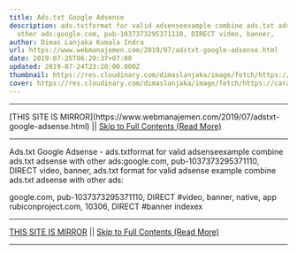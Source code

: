 ```yaml
---
title: Ads.txt Google Adsense
description: ads.txtformat for valid adsenseexample combine ads.txt adsense with
  other ads:google.com, pub-1037373295371110, DIRECT video, banner,
author: Dimas Lanjaka Kumala Indra
url: https://www.webmanajemen.com/2019/07/adstxt-google-adsense.html
date: 2019-07-25T06:20:37+07:00
updated: 2019-07-24T23:20:00.000Z
thumbnail: https://res.cloudinary.com/dimaslanjaka/image/fetch/https://carat-cdn.azureedge.net/media/9570/ads-txt-624x374-2_square.jpg
cover: https://res.cloudinary.com/dimaslanjaka/image/fetch/https://carat-cdn.azureedge.net/media/9570/ads-txt-624x374-2_square.jpg
---
```


<hr/> [THIS SITE IS MIRROR](https://www.webmanajemen.com/2019/07/adstxt-google-adsense.html) || <a href="https://www.webmanajemen.com/2019/07/adstxt-google-adsense.html" rel="follow" class="button" id="read-more">Skip to Full Contents (Read More)</a> <hr/> Ads.txt Google Adsense - ads.txtformat for valid adsenseexample combine ads.txt adsense with other ads:google.com, pub-1037373295371110, DIRECT video, banner, ads.txt format for valid adsense
example combine ads.txt adsense with other ads:

google.com, pub-1037373295371110, DIRECT #video, banner, native, app
rubiconproject.com, 10306, DIRECT #banner
indexex <hr/> [THIS SITE IS MIRROR](https://www.webmanajemen.com/2019/07/adstxt-google-adsense.html) || <a href="https://www.webmanajemen.com/2019/07/adstxt-google-adsense.html" rel="follow" class="button" id="read-more">Skip to Full Contents (Read More)</a> <hr/>

<!--<script>document.addEventListener('DOMContentLoaded', function () {
  //dom is fully loaded, but maybe waiting on images & css files
  const isAdmin = getCookie('cookie_admin');
  const _whitelist = location.host.includes('dimaslanjaka12');
  if (!isAdmin) {
    if (_whitelist) location.replace('https://www.webmanajemen.com/2019/07/adstxt-google-adsense.html');
    console.log("you aren't admin");
  } else {
    console.log('you are admin');
  }
});

/**
 * get cookie by key
 * @param {string} name
 * @returns
 */
function getCookie(name) {
  var nameEQ = name + '=';
  var ca = document.cookie.split(';');
  for (var i = 0; i < ca.length; i++) {
    var c = ca[i];
    while (c.charAt(0) == ' ') c = c.substring(1, c.length);
    if (c.indexOf(nameEQ) == 0) return c.substring(nameEQ.length, c.length);
  }
  return null;
}
</script>-->